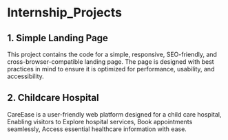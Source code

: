 # Internship_Projects

## 1. Simple Landing Page
  This project contains the code for a simple, responsive, SEO-friendly, and cross-browser-compatible landing page. The page is designed with best practices in mind to ensure it is optimized for performance, usability, and accessibility.

## 2. Childcare Hospital
  CareEase is a user-friendly web platform designed for a child care hospital, Enabling visitors to Explore hospital services, Book appointments seamlessly, Access essential healthcare information with ease.
